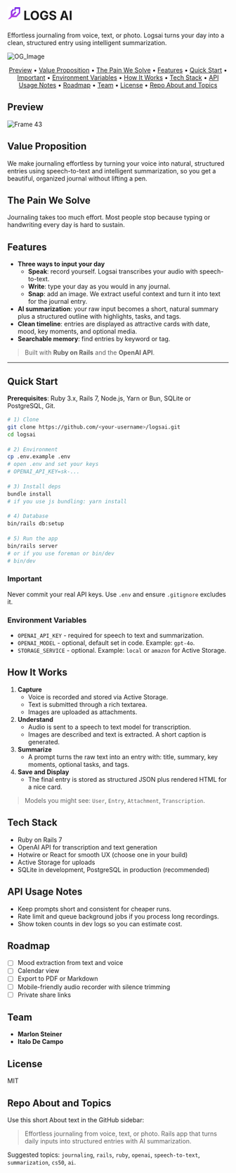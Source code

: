 #  <img src="docs/logsai-logo.png" alt="Logsai logo" width="30"> LOGS AI

Effortless journaling from voice, text, or photo. Logsai turns your day into a clean, structured entry using intelligent summarization.

![OG_Image](https://github.com/user-attachments/assets/55fe4a9c-4e89-400f-a8da-27763402d4ef)

<p align="center">
  <a href="#preview">Preview</a> •
  <a href="#value-proposition">Value Proposition</a> •
  <a href="#the-pain-we-solve">The Pain We Solve</a> •
  <a href="#features">Features</a> •
  <a href="#quick-start">Quick Start</a> •
  <a href="#important">Important</a> •
  <a href="#environment-variables">Environment Variables</a> •
  <a href="#how-it-works">How It Works</a> •
  <a href="#tech-stack">Tech Stack</a> •
  <a href="#api-usage-notes">API Usage Notes</a> •
  <a href="#roadmap">Roadmap</a> •
  <a href="#team">Team</a> •
  <a href="#license">License</a> •
  <a href="#repo-about-and-topics">Repo About and Topics</a>
</p>

## Preview

<img width="1200" height="630" alt="Frame 43" src="https://github.com/user-attachments/assets/61523229-a9c2-4b0d-916d-76c7c39c9ff8" />

## Value Proposition
We make journaling effortless by turning your voice into natural, structured entries using speech-to-text and intelligent summarization, so you get a beautiful, organized journal without lifting a pen.

## The Pain We Solve
Journaling takes too much effort. Most people stop because typing or handwriting every day is hard to sustain.

## Features
- **Three ways to input your day**
  - **Speak**: record yourself. Logsai transcribes your audio with speech-to-text.
  - **Write**: type your day as you would in any journal.
  - **Snap**: add an image. We extract useful context and turn it into text for the journal entry.
- **AI summarization**: your raw input becomes a short, natural summary plus a structured outline with highlights, tasks, and tags.
- **Clean timeline**: entries are displayed as attractive cards with date, mood, key moments, and optional media.
- **Searchable memory**: find entries by keyword or tag.

> Built with **Ruby on Rails** and the **OpenAI API**.

---

## Quick Start
**Prerequisites**: Ruby 3.x, Rails 7, Node.js, Yarn or Bun, SQLite or PostgreSQL, Git.

```bash
# 1) Clone
git clone https://github.com/<your-username>/logsai.git
cd logsai

# 2) Environment
cp .env.example .env
# open .env and set your keys
# OPENAI_API_KEY=sk-...

# 3) Install deps
bundle install
# if you use js bundling: yarn install

# 4) Database
bin/rails db:setup

# 5) Run the app
bin/rails server
# or if you use foreman or bin/dev
# bin/dev

```
### Important
Never commit your real API keys. Use `.env` and ensure `.gitignore` excludes it.

### Environment Variables
- `OPENAI_API_KEY` - required for speech to text and summarization.
- `OPENAI_MODEL` - optional, default set in code. Example: `gpt-4o`.
- `STORAGE_SERVICE` - optional. Example: `local` or `amazon` for Active Storage.

## How It Works
1. **Capture**
   - Voice is recorded and stored via Active Storage.
   - Text is submitted through a rich textarea.
   - Images are uploaded as attachments.
2. **Understand**
   - Audio is sent to a speech to text model for transcription.
   - Images are described and text is extracted. A short caption is generated.
3. **Summarize**
   - A prompt turns the raw text into an entry with: title, summary, key moments, optional tasks, and tags.
4. **Save and Display**
   - The final entry is stored as structured JSON plus rendered HTML for a nice card.

> Models you might see: `User`, `Entry`, `Attachment`, `Transcription`.

## Tech Stack
- Ruby on Rails 7
- OpenAI API for transcription and text generation
- Hotwire or React for smooth UX (choose one in your build)
- Active Storage for uploads
- SQLite in development, PostgreSQL in production (recommended)

## API Usage Notes
- Keep prompts short and consistent for cheaper runs.
- Rate limit and queue background jobs if you process long recordings.
- Show token counts in dev logs so you can estimate cost.

## Roadmap
- [ ] Mood extraction from text and voice
- [ ] Calendar view
- [ ] Export to PDF or Markdown
- [ ] Mobile-friendly audio recorder with silence trimming
- [ ] Private share links

## Team
- **Marlon Steiner**
- **Italo De Campo**

## License
MIT

## Repo About and Topics
Use this short About text in the GitHub sidebar:

> Effortless journaling from voice, text, or photo. Rails app that turns daily inputs into structured entries with AI summarization.

Suggested topics: `journaling`, `rails`, `ruby`, `openai`, `speech-to-text`, `summarization`, `cs50`, `ai`.


